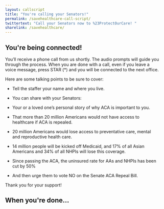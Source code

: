 ```yaml
---
layout: callscript
title: "You're calling your Senators!"
permalink: /savehealthcare-call-script/
twittertext: "Call your Senators now to %23ProtectOurCare! "
sharelink: /savehealthcare/
---
```


## You're being connected!

You’ll receive a phone call from us shortly. The audio prompts will guide you through the process. When you are done with a call, even if you leave a voice message, press STAR (*) and you will be connected to the next office.

Here are some talking points to be sure to cover:

- Tell the staffer your name and where you live.
- You can share with your Senators:
- Your or a loved one’s personal story of why ACA is important to you.
- That more than 20 million Americans would not have access to healthcare if ACA is repealed.
- 20 million Americans would lose access to preventative care, mental and reproductive health care.
- 14 million people will be kicked off Medicaid, and 17% of all Asian Americans and 34% of all NHPIs will lose this coverage.
- Since passing the ACA, the uninsured rate for AAs and NHPIs has been cut by 50%

- And then urge them to vote NO on the Senate ACA Repeal Bill.

Thank you for your support!

## When you're done...
